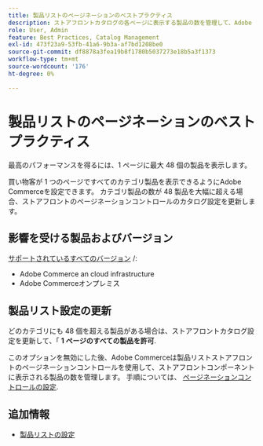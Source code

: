 ```yaml
---
title: 製品リストのページネーションのベストプラクティス
description: ストアフロントカタログの各ページに表示する製品の数を管理して、Adobe Commerceのパフォーマンスを最適化する方法について説明します。
role: User, Admin
feature: Best Practices, Catalog Management
exl-id: 473f23a9-53fb-41a6-9b3a-af7bd1208be0
source-git-commit: df8878a3fea19b8f1780b5037273e18b5a3f1373
workflow-type: tm+mt
source-wordcount: '176'
ht-degree: 0%

---
```


# 製品リストのページネーションのベストプラクティス

最高のパフォーマンスを得るには、1 ページに最大 48 個の製品を表示します。

買い物客が 1 つのページですべてのカテゴリ製品を表示できるようにAdobe Commerceを設定できます。 カテゴリ製品の数が 48 製品を大幅に超える場合、ストアフロントのページネーションコントロールのカタログ設定を更新します。

## 影響を受ける製品およびバージョン

[サポートされているすべてのバージョン](../../../release/versions.md) /:

- Adobe Commerce an cloud infrastructure
- Adobe Commerceオンプレミス

## 製品リスト設定の更新

どのカテゴリにも 48 個を超える製品がある場合は、ストアフロントカタログ設定を更新して、「 **1 ページのすべての製品を許可**.

このオプションを無効にした後、Adobe Commerceは製品リストストアフロントのページネーションコントロールを使用して、ストアフロントコンポーネントに表示される製品の数を管理します。 手順については、 [ページネーションコントロールの設定](https://experienceleague.adobe.com/docs/commerce-admin/catalog/catalog/navigation/navigation-product-listings.html#configure-the-pagination-controls).

## 追加情報

- [製品リストの設定](https://experienceleague.adobe.com/docs/commerce-admin/catalog/catalog/navigation/navigation-product-listings.html)
